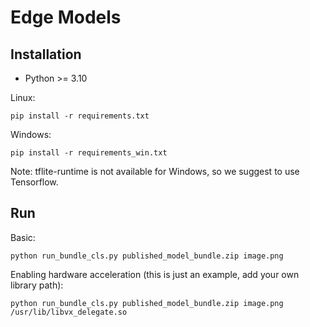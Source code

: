# Edge Models

## Installation

- Python >= 3.10

Linux:
```
pip install -r requirements.txt
```

Windows:
```
pip install -r requirements_win.txt
```

Note: tflite-runtime is not available for Windows, so we suggest to use Tensorflow.

## Run

Basic:
```
python run_bundle_cls.py published_model_bundle.zip image.png
```

Enabling hardware acceleration (this is just an example, add your own library path):
```
python run_bundle_cls.py published_model_bundle.zip image.png /usr/lib/libvx_delegate.so
```
